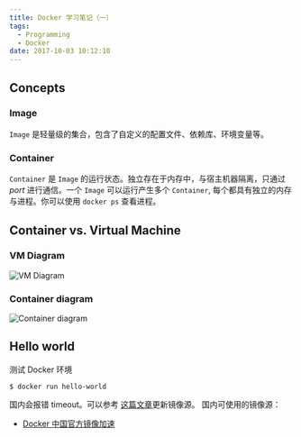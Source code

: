 ```yaml
---
title: Docker 学习笔记（一）
tags:
  - Programming
  - Docker
date: 2017-10-03 10:12:10
---
```



## Concepts

### Image
`Image` 是轻量级的集合，包含了自定义的配置文件、依赖库、环境变量等。

### Container
`Container` 是 `Image` 的运行状态。独立存在于内存中，与宿主机器隔离，只通过 _port_ 进行通信。一个 `Image` 可以运行产生多个 `Container`, 每个都具有独立的内存与进程。你可以使用 `docker ps` 查看进程。

## Container vs. Virtual Machine

### VM Diagram
![VM Diagram](https://www.docker.com/sites/default/files/VM%402x.png)

### Container diagram
![Container diagram](https://www.docker.com/sites/default/files/Container%402x.png)

## Hello world
测试 Docker 环境

```
$ docker run hello-world
```

国内会报错 timeout。可以参考 [这篇文章](https://my.oschina.net/nevermissing/blog/760954)更新镜像源。
国内可使用的镜像源：
- [Docker 中国官方镜像加速](https://www.docker-cn.com/registry-mirror)
